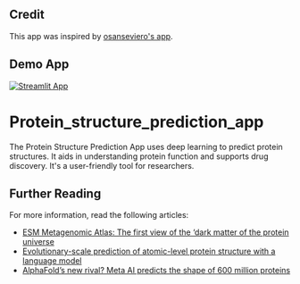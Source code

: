 ## Credit

This app was inspired by [osanseviero's app](https://huggingface.co/spaces/osanseviero/esmfold).

## Demo App
[![Streamlit App](https://img.shields.io/badge/Streamlit-FF4B4B?style=for-the-badge&logo=Streamlit&logoColor=white)](https://dipraz-protein-structur-protein-structure-prediction-app-0zf14y.streamlit.app/)


# Protein_structure_prediction_app
 The Protein Structure Prediction App uses deep learning to predict protein structures. It aids in understanding protein function and supports drug discovery. It's a user-friendly tool for researchers.


## Further Reading
For more information, read the following articles:
- [ESM Metagenomic Atlas: The first view of the ‘dark matter of the protein universe](https://ai.facebook.com/blog/protein-folding-esmfold-metagenomics/)
- [Evolutionary-scale prediction of atomic-level protein structure with a language model](https://www.biorxiv.org/content/10.1101/2022.07.20.500902v2)
- [AlphaFold’s new rival? Meta AI predicts the shape of 600 million proteins](https://www.nature.com/articles/d41586-022-03539-1)
